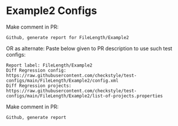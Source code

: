# Example2 Configs
Make comment in PR:
```
Github, generate report for FileLength/Example2
```
OR as alternate:
Paste below given to PR description to use such test configs:
```
Report label: FileLength/Example2
Diff Regression config: https://raw.githubusercontent.com/checkstyle/test-configs/main/FileLength/Example2/config.xml
Diff Regression projects: https://raw.githubusercontent.com/checkstyle/test-configs/main/FileLength/Example2/list-of-projects.properties
```
Make comment in PR:
```
Github, generate report
```
